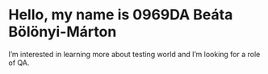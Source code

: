 # Hello, my name is 0969DA Beáta Bölönyi-Márton
I’m interested in learning more about testing world and I’m looking for a role of QA.
